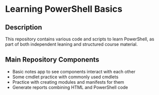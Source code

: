# Learning PowerShell Basics

## Description

This repository contains various code and scripts to learn PowerShell, as part of both independent leaning and structured course material.

## Main Repository Components

- Basic notes app to see components interact with each other
- Some cmdlet practice with commonly used cmdlets
- Practice with creating modules and manifests for them
- Generate reports combining HTML and PowerShell code
